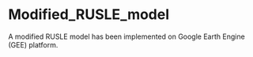 # Modified_RUSLE_model

A modified RUSLE model has been implemented on Google Earth Engine (GEE) platform.
